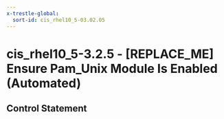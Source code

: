 ```yaml
---
x-trestle-global:
  sort-id: cis_rhel10_5-03.02.05
---
```


# cis_rhel10_5-3.2.5 - \[REPLACE_ME\] Ensure Pam_Unix Module Is Enabled (Automated)

## Control Statement
